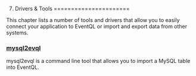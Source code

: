 7. Drivers &amp; Tools
======================

This chapter lists a number of tools and drivers that allow you to easily
connect your application to EventQL or import and export data from other systems.

### [mysql2evql](...)

mysql2evql is a command line tool that allows you to import a MySQL table into
EventQL.
